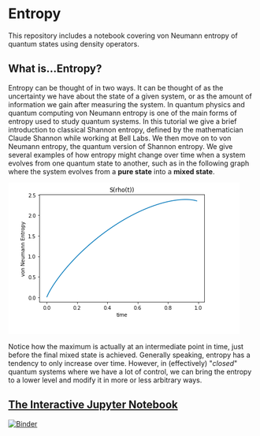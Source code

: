 # Entropy

This repository includes a notebook covering von Neumann entropy of quantum states using density operators. 

## What is...Entropy?

Entropy can be thought of in two ways. It can be thought of as the uncertainty we have about the state of a given system, or as the amount of information we gain after measuring the system. In quantum physics and quantum computing von Neumann entropy is one of the main forms of entropy used to study quantum systems. In this tutorial we give a brief introduction to classical Shannon entropy, defined by the mathematician Claude Shannon while working at Bell Labs. We then move on to von Neumann entropy, the quantum version of Shannon entropy. We give several examples of how entropy might change over time when a system evolves from one quantum state to another, such as in the following graph where the system evolves from a **pure state** into a **mixed state**. 

![Entropy Graph](entropy_graph.png)

Notice how the maximum is actually at an intermediate point in time, just before the final mixed state is achieved. Generally speaking, entropy has a tendency to only increase over time. However, in (effectively) "*closed*" quantum systems where we have a lot of control, we can bring the entropy to a lower level and modify it in more or less arbitrary ways. 

## [The Interactive Jupyter Notebook](https://mybinder.org/v2/gh/The-Singularity-Research/entropy/dc07a29c4afef404d02c9ff12b2d072d16a41154?filepath=entropy.ipynb)
[![Binder](https://mybinder.org/badge_logo.svg)](https://mybinder.org/v2/gh/The-Singularity-Research/entropy/master?filepath=entropy.ipynb)
